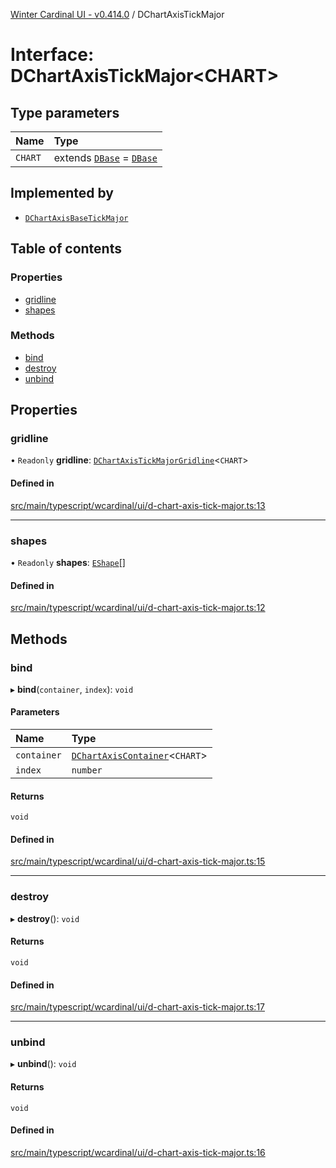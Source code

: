 [Winter Cardinal UI - v0.414.0](../index.md) / DChartAxisTickMajor

# Interface: DChartAxisTickMajor\<CHART\>

## Type parameters

| Name | Type |
| :------ | :------ |
| `CHART` | extends [`DBase`](../classes/DBase.md) = [`DBase`](../classes/DBase.md) |

## Implemented by

- [`DChartAxisBaseTickMajor`](../classes/DChartAxisBaseTickMajor.md)

## Table of contents

### Properties

- [gridline](DChartAxisTickMajor.md#gridline)
- [shapes](DChartAxisTickMajor.md#shapes)

### Methods

- [bind](DChartAxisTickMajor.md#bind)
- [destroy](DChartAxisTickMajor.md#destroy)
- [unbind](DChartAxisTickMajor.md#unbind)

## Properties

### gridline

• `Readonly` **gridline**: [`DChartAxisTickMajorGridline`](DChartAxisTickMajorGridline.md)\<`CHART`\>

#### Defined in

[src/main/typescript/wcardinal/ui/d-chart-axis-tick-major.ts:13](https://github.com/winter-cardinal/winter-cardinal-ui/blob/v0.414.0/src/main/typescript/wcardinal/ui/d-chart-axis-tick-major.ts#L13)

___

### shapes

• `Readonly` **shapes**: [`EShape`](EShape.md)[]

#### Defined in

[src/main/typescript/wcardinal/ui/d-chart-axis-tick-major.ts:12](https://github.com/winter-cardinal/winter-cardinal-ui/blob/v0.414.0/src/main/typescript/wcardinal/ui/d-chart-axis-tick-major.ts#L12)

## Methods

### bind

▸ **bind**(`container`, `index`): `void`

#### Parameters

| Name | Type |
| :------ | :------ |
| `container` | [`DChartAxisContainer`](DChartAxisContainer.md)\<`CHART`\> |
| `index` | `number` |

#### Returns

`void`

#### Defined in

[src/main/typescript/wcardinal/ui/d-chart-axis-tick-major.ts:15](https://github.com/winter-cardinal/winter-cardinal-ui/blob/v0.414.0/src/main/typescript/wcardinal/ui/d-chart-axis-tick-major.ts#L15)

___

### destroy

▸ **destroy**(): `void`

#### Returns

`void`

#### Defined in

[src/main/typescript/wcardinal/ui/d-chart-axis-tick-major.ts:17](https://github.com/winter-cardinal/winter-cardinal-ui/blob/v0.414.0/src/main/typescript/wcardinal/ui/d-chart-axis-tick-major.ts#L17)

___

### unbind

▸ **unbind**(): `void`

#### Returns

`void`

#### Defined in

[src/main/typescript/wcardinal/ui/d-chart-axis-tick-major.ts:16](https://github.com/winter-cardinal/winter-cardinal-ui/blob/v0.414.0/src/main/typescript/wcardinal/ui/d-chart-axis-tick-major.ts#L16)

